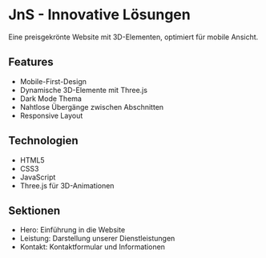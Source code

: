 # JnS - Innovative Lösungen

Eine preisgekrönte Website mit 3D-Elementen, optimiert für mobile Ansicht.

## Features

- Mobile-First-Design
- Dynamische 3D-Elemente mit Three.js
- Dark Mode Thema
- Nahtlose Übergänge zwischen Abschnitten
- Responsive Layout

## Technologien

- HTML5
- CSS3
- JavaScript
- Three.js für 3D-Animationen

## Sektionen

- Hero: Einführung in die Website
- Leistung: Darstellung unserer Dienstleistungen
- Kontakt: Kontaktformular und Informationen
